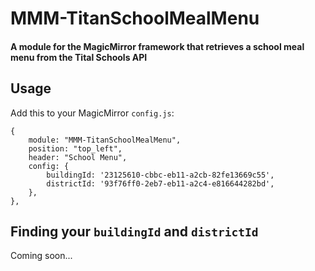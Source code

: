 # MMM-TitanSchoolMealMenu

#### A module for the MagicMirror framework that retrieves a school meal menu from the Tital Schools API

## Usage

Add this to your MagicMirror `config.js`:

    {
        module: "MMM-TitanSchoolMealMenu",
        position: "top_left",
        header: "School Menu",
        config: {
            buildingId: '23125610-cbbc-eb11-a2cb-82fe13669c55',
            districtId: '93f76ff0-2eb7-eb11-a2c4-e816644282bd',
        },
    },

## Finding your `buildingId` and `districtId`

Coming soon...
